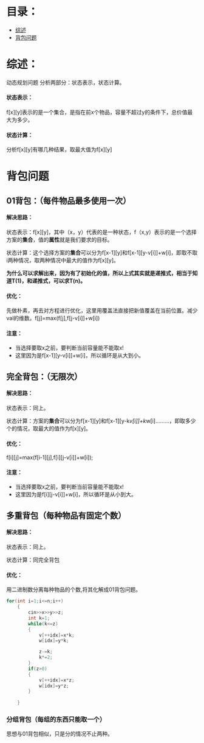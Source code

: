 # 目录：

- [综述](#section1) 
- [背包问题](#section2)



# 综述： <a name="sectino1"></a>
动态规划问题 分析两部分：状态表示，状态计算。

#### 状态表示：
f[x][y]表示的是一个集合，是指在前x个物品，容量不超过y的条件下，总价值最大为多少。

#### 状态计算：
分析f[x][y]有哪几种结果，取最大值为f[x][y]



# 背包问题<a name="section2"></a>



## 01背包：（每件物品最多使用一次）
#### 解决思路：
状态表示：f[x][y]，其中（x，y）代表的是一种状态，f（x,y）表示的是一个选择方案的**集合**，值的**属性**就是我们要求的目标。

状态计算：这个选择方案的**集合**可以分为f[x-1][y]和f[x-1][y-v[i]]+w[i]，即取不取i两种情况，取两种情况中最大的值作为f[x][y]。

**为什么可以求解出来，因为有了初始化的值，所以上式其实就是递推式，相当于知道T(1)，和递推式，可以求T(n)。**

#### 优化：
先做朴素，再去对方程进行优化，这里用覆盖法直接把新值覆盖在当前位置。减少val的维数。f[j]=max(f[j],f[j-v[i]]+w[i])

#### 注意：
- 当选择要取x之前，要判断当前容量能不能取x!
- 这里因为是f[x-1][y-v[i]]+w[i]，所以循环是从大到小。


## 完全背包：（无限次）
#### 解决思路：
状态表示：同上。

状态计算：方案的**集合**可以分为f[x-1][y]和f[x-1][y-k*v[i]]+k*w[i].........，即取多少个的情况，取最大的值作为f[x][y]。
#### 优化：
f[i][j]=max(f[i-1][j],f[i][j-v[i]]+w[i]);

#### 注意：
- 当选择要取x之前，要判断当前容量能不能取x!
- 这里因为是f[i][j-v[i]]+w[i]，所以循环是从小到大。

## 多重背包（每种物品有固定个数）
#### 解决思路：
状态表示：同上。

状态计算：同完全背包
#### 优化：
用二进制数分离每种物品的个数,将其化解成01背包问题。
```c++
for(int i=1;i<=n;i++)
    {
        cin>>x>>y>>z;
        int k=1;
        while(k<=z)
        {
            v[++idx]=x*k;
            w[idx]=y*k;

            z-=k;
            k*=2;
        }
        if(z>0)
        {
            v[++idx]=x*z;
            w[idx]=y*z;
        }
        
    }
```


### 分组背包（每组的东西只能取一个）
思想与01背包相似，只是分的情况不止两种。

